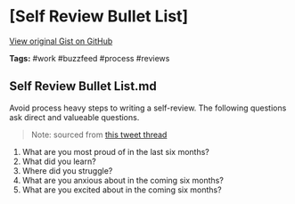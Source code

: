 # [Self Review Bullet List] 

[View original Gist on GitHub](https://gist.github.com/Integralist/1c11e1caeae96045c8aab003015d455a)

**Tags:** #work #buzzfeed #process #reviews

## Self Review Bullet List.md

Avoid process heavy steps to writing a self-review. The following questions ask direct and valueable questions.

> Note: sourced from [this tweet thread](https://twitter.com/bcantrill/status/1216491507089166336)

1. What are you most proud of in the last six months?
2. What did you learn?
3. Where did you struggle?
4. What are you anxious about in the coming six months?
5. What are you excited about in the coming six months?

